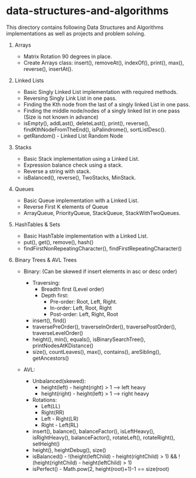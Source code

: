 # data-structures-and-algorithms
This directory contains following Data Structures and Algorithms implementations as well as projects and problem solving.
1.  Arrays 
	- Matrix Rotation 90 degrees in place.
	- Create Arrays class: insert(), removeAt(), indexOf(), print(), max(), reverse(), insertAt().

2.  Linked Lists
	- Basic Singly Linked List implementation with required methods.
	- Reversing Singly Link List in one pass.
	- Finding the Kth node from the last of a singly linked List in one pass.
	- Finding the middle node/nodes of a singly linked list in one pass (Size is not known in advance)
	- isEmpty(), addLast(), deleteLast(), print(), reverse(), findKthNodeFromTheEnd(), isPalindrome(), sortListDesc().
	- getRandom() - Linked List Random Node
		
3.  Stacks
	- Basic Stack implementation using a Linked List.
	- Expression balance check using a stack.
	- Reverse a string with stack.	
	- isBalanced(), reverse(), TwoStacks, MinStack.
	
4.  Queues
	- Basic Queue implementation with a Linked List.
	- Reverse First K elements of Queue
	- ArrayQueue, PriorityQueue, StackQueue, StackWithTwoQueues.

5.  HashTables & Sets
    - Basic HashTable implementation with a Linked List.
    - put(), get(), remove(), hash()
    - findFirstNonRepeatingCharacter(), findFirstRepeatingCharacter()
    
6.  Binary Trees & AVL Trees
    - Binary: (Can be skewed if insert elements in asc or desc order)
        - Traversing:
            - Breadth first (Level order)
            - Depth first:
                - Pre-order: Root, Left, Right.
                - In-order: Left, Root, Right
                - Post-order: Left, Right, Root
        - insert(), find()
        - traversePreOrder(), traverseInOrder(), traversePostOrder(), traverseLevelOrder()
        - height(), min(), equals(), isBinarySearchTree(), printNodesAtKDistance()
        - size(), countLeaves(), max(), contains(), areSibling(), getAncestors()
        
    - AVL:
        - Unbalanced(skewed): 
            - height(left) - height(right) > 1 --> left heavy 
            - height(right) - height(left) > 1 --> right heavy
        - Rotations:
            - Left(LL)
            - Right(RR)
            - Left - Right(LR)
            - Right - Left(RL)
        - insert(), balance(), balanceFactor(), isLeftHeavy(), isRightHeavy(), balanceFactor(), rotateLeft(), rotateRight(), setHeight()
        - height(), heightDebug(), size()
        - isBalanced() - !(height(leftChild) - height(rightChild) > 1) && !(height(rightChild) - height(leftChild) > 1)
        - isPerfect() - Math.pow(2, height(root)+1)-1 == size(root)
            